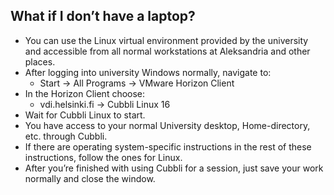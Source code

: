 ## What if I don’t have a laptop?

* You can use the Linux virtual environment provided by the university and accessible from all normal workstations at Aleksandria and other places.
* After logging into university Windows normally, navigate to:
  * Start → All Programs → VMware Horizon Client
* In the Horizon Client choose:
  * vdi.helsinki.fi → Cubbli Linux 16
* Wait for Cubbli Linux to start.
* You have access to your normal University desktop, Home-directory, etc. through Cubbli.
* If there are operating system-specific instructions in the rest of these instructions, follow the ones for Linux.
* After you’re finished with using Cubbli for a session, just save your work normally and close the window.
